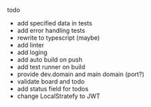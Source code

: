 todo
- add specified data in tests
- add error handling tests
- rewrite to typescript (maybe)
- add linter
- add loging
- add auto build on push
- add test runner on build
- provide dev.domain and main domain (port?)
- validate board and todo
- add status field for todos
- change LocalStratefy to JWT